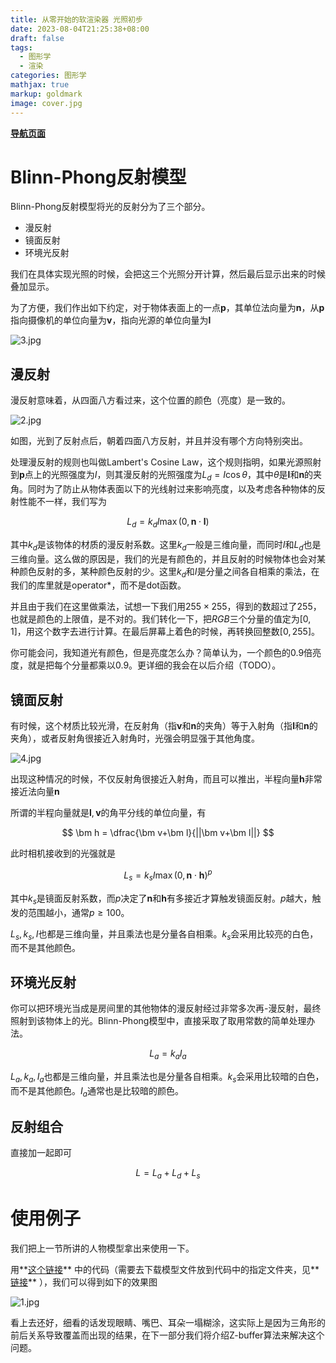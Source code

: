 ```yaml
---
title: 从零开始的软渲染器 光照初步
date: 2023-08-04T21:25:38+08:00
draft: false
tags:
  - 图形学
  - 渲染
categories: 图形学
mathjax: true
markup: goldmark
image: cover.jpg
---
```


<u>**[导航页面](../从零开始的软渲染器-导航/)**</u>

# Blinn-Phong反射模型

Blinn-Phong反射模型将光的反射分为了三个部分。

- 漫反射
- 镜面反射
- 环境光反射

我们在具体实现光照的时候，会把这三个光照分开计算，然后最后显示出来的时候叠加显示。

为了方便，我们作出如下约定，对于物体表面上的一点$\bm p$，其单位法向量为$\bm n$，从$\bm p$指向摄像机的单位向量为$\bm v$，指向光源的单位向量为$\bm l$

![3.jpg](从零开始的软渲染器-光照初步/3.jpg)

## 漫反射

漫反射意味着，从四面八方看过来，这个位置的颜色（亮度）是一致的。

![2.jpg](从零开始的软渲染器-光照初步/2.jpg)

如图，光到了反射点后，朝着四面八方反射，并且并没有哪个方向特别突出。

处理漫反射的规则也叫做Lambert's Cosine Law，这个规则指明，如果光源照射到$\bm p$点上的光照强度为$I$，则其漫反射的光照强度为$L_d=I\cos\theta$，其中$\theta$是$\bm l$和$\bm n$的夹角。同时为了防止从物体表面以下的光线射过来影响亮度，以及考虑各种物体的反射性能不一样，我们写为

$$
L_d = k_d I \max(0,\bm n\cdot\bm l)
$$

其中$k_d$是该物体的材质的漫反射系数。这里$k_d$一般是三维向量，而同时$I$和$L_d$也是三维向量。这么做的原因是，我们的光是有颜色的，并且反射的时候物体也会对某种颜色反射的多，某种颜色反射的少。这里$k_d$和$I$是分量之间各自相乘的乘法，在我们的库里就是operator*，而不是dot函数。

并且由于我们在这里做乘法，试想一下我们用$255\times255$，得到的数超过了$255$，也就是颜色的上限值，是不对的。我们转化一下，把$RGB$三个分量的值定为$[0,1]$，用这个数字去进行计算。在最后屏幕上着色的时候，再转换回整数$[0,255]$。

你可能会问，我知道光有颜色，但是亮度怎么办？简单认为，一个颜色的0.9倍亮度，就是把每个分量都乘以0.9。更详细的我会在以后介绍（TODO）。

## 镜面反射

有时候，这个材质比较光滑，在反射角（指$\bm v$和$\bm n$的夹角）等于入射角（指$\bm l$和$\bm n$的夹角），或者反射角很接近入射角时，光强会明显强于其他角度。

![4.jpg](从零开始的软渲染器-光照初步/4.jpg)

出现这种情况的时候，不仅反射角很接近入射角，而且可以推出，半程向量$\bm h$非常接近法向量$\bm n$

所谓的半程向量就是$\bm l,\bm v$的角平分线的单位向量，有

$$
\bm h = \dfrac{\bm v+\bm l}{||\bm v+\bm l||}
$$

此时相机接收到的光强就是

$$
L_s = k_s I \max(0,\bm n\cdot\bm h)^p
$$

其中$k_s$是镜面反射系数，而$p$决定了$\bm n$和$\bm h$有多接近才算触发镜面反射。$p$越大，触发的范围越小，通常$p\geq 100$。

$L_s,k_s,I$也都是三维向量，并且乘法也是分量各自相乘。$k_s$会采用比较亮的白色，而不是其他颜色。

## 环境光反射

你可以把环境光当成是房间里的其他物体的漫反射经过非常多次再-漫反射，最终照射到该物体上的光。Blinn-Phong模型中，直接采取了取用常数的简单处理办法。

$$
L_a = k_aI_a
$$

$L_a,k_a,I_a$也都是三维向量，并且乘法也是分量各自相乘。$k_s$会采用比较暗的白色，而不是其他颜色。$I_a$通常也是比较暗的颜色。

## 反射组合

直接加一起即可

$$
L = L_a+L_d+L_s
$$

# 使用例子

我们把上一节所讲的人物模型拿出来使用一下。

用**[这个链接](https://github.com/kegalas/oar/blob/main/tutorial/chapter5/src/main.cpp)** 中的代码（需要去下载模型文件放到代码中的指定文件夹，见**[链接](https://github.com/kegalas/oar/blob/main/tutorial/chapter5/obj/african_head.obj)** ），我们可以得到如下的效果图

![1.jpg](从零开始的软渲染器-光照初步/1.jpg)

看上去还好，细看的话发现眼睛、嘴巴、耳朵一塌糊涂，这实际上是因为三角形的前后关系导致覆盖而出现的结果，在下一部分我们将介绍Z-buffer算法来解决这个问题。
